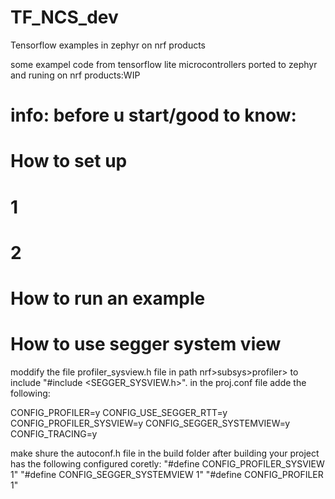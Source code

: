 # TF_NCS_dev
Tensorflow examples in zephyr on nrf products


some exampel code from tensorflow lite microcontrollers ported to zephyr and runing on nrf products:WIP


# info: before u start/good to know:

# How to set up


# 1


# 2


# How to run an example 


# How to use segger system view

moddify the file profiler_sysview.h file in path nrf>subsys>profiler> to include "#include <SEGGER_SYSVIEW.h>".
in the proj.conf file adde the following: 
 
CONFIG_PROFILER=y
CONFIG_USE_SEGGER_RTT=y
CONFIG_PROFILER_SYSVIEW=y
CONFIG_SEGGER_SYSTEMVIEW=y
CONFIG_TRACING=y

make shure the autoconf.h file in the build folder after building your project has the following configured coretly:
"#define CONFIG_PROFILER_SYSVIEW 1"
"#define CONFIG_SEGGER_SYSTEMVIEW 1"
"#define CONFIG_PROFILER 1"



